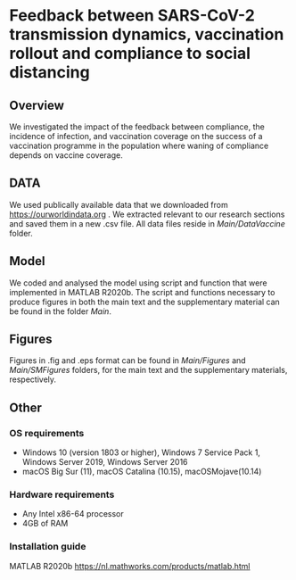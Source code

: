 # Feedback between SARS-CoV-2 transmission dynamics, vaccination rollout and compliance to social distancing




## Overview

We investigated the impact of the feedback between compliance, the incidence of infection, and vaccination coverage on the success of a vaccination programme in the population where waning of compliance depends on vaccine coverage.


## DATA

We used publically available data that we downloaded from https://ourworldindata.org . We extracted relevant to our research sections and saved them in a new .csv file. All data files reside in *Main/DataVaccine* folder.


## Model
We coded and analysed the model using script and function that were implemented in MATLAB R2020b. The script and functions necessary to produce figures in both the main text and the supplementary material can be found in the folder *Main*.


## Figures

Figures in .fig and .eps format can be found in *Main/Figures* and *Main/SMFigures* folders, for the main text and the supplementary materials, respectively.

## Other

### OS requirements

- Windows 10 (version 1803 or higher), Windows 7 Service Pack 1, Windows Server 2019, Windows Server 2016
- macOS Big Sur (11), macOS Catalina (10.15), macOSMojave(10.14)


### Hardware requirements

- Any Intel x86-64 processor
- 4GB of RAM


### Installation guide

MATLAB R2020b <https://nl.mathworks.com/products/matlab.html>
